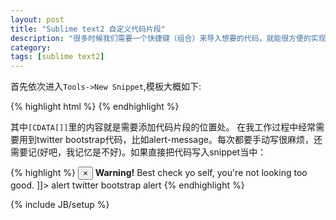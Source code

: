 ```yaml
---
layout: post
title: "Sublime text2 自定义代码片段"
description: "很多时候我们需要一个快捷键（组合）来导入想要的代码，就能很方便的实现一个片段功能，这存在于很多大型IDE中。其实，sublime text2也支持哦"
category: 
tags: [sublime text2]
---
```

首先依次进入`Tools->New Snippet`,模板大概如下:

{% highlight html %}
<snippet>
	<content><![CDATA[
Hello, ${1:this} is a ${2:snippet}.
]]></content>
	<!-- Optional: Set a tabTrigger to define how to trigger the snippet -->
	<!-- <tabTrigger>hello</tabTrigger> -->
	<!-- Optional: Set a scope to limit where the snippet will trigger -->
	<!-- <scope>source.python</scope> -->
</snippet>
{% endhighlight %}

其中`[CDATA[]]`里的内容就是需要添加代码片段的位置处。
在我工作过程中经常需要用到twitter bootstrap代码，比如alert-message。每次都要手动写很麻烦，还需要记(好吧，我记忆是不好)。如果直接把代码写入snippet当中：

{% highlight %}
<snippet>
	<content><![CDATA[
    <div class="alert alert-">
	    <button type="button" class="close" data-dismiss="alert">&times;</button>
	    <strong>Warning!</strong> Best check yo self, you're not looking too good.
    </div>
]]></content>
	<tabTrigger>alert</tabTrigger>
	<description>twitter bootstrap alert</description>
</snippet>
{% endhighlight %}

{% include JB/setup %}
